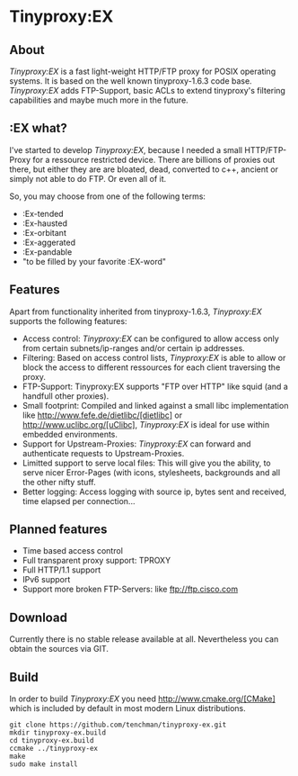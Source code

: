 # Tinyproxy:EX

## About

*Tinyproxy:EX* is a fast light-weight HTTP/FTP proxy for POSIX operating
systems. It is based on the well known tinyproxy-1.6.3 code base.
*Tinyproxy:EX* adds FTP-Support, basic ACLs to extend tinyproxy's filtering
capabilities and maybe much more in the future.

## :EX what?

I've started to develop *Tinyproxy:EX*, because I needed a small
HTTP/FTP-Proxy for a ressource restricted device. There are billions of
proxies out there, but either they are are bloated, dead, converted to
c++, ancient or simply not able to do FTP. Or even all of it.

So, you may choose from one of the following terms:

* :Ex-tended
* :Ex-hausted
* :Ex-orbitant
* :Ex-aggerated
* :Ex-pandable
* "to be filled by your favorite :EX-word"

## Features

Apart from functionality inherited from tinyproxy-1.6.3, *Tinyproxy:EX*
supports the following features:

* Access control: *Tinyproxy:EX* can be configured to allow access only
  from certain subnets/ip-ranges and/or certain ip addresses.
* Filtering: Based on access control lists, *Tinyproxy:EX* is able to
  allow or block the access to different ressources for each client
  traversing the proxy.
* FTP-Support: Tinyproxy:EX supports "FTP over HTTP" like squid (and a
  handfull other proxies).
* Small footprint: Compiled and linked against a small libc
  implementation like http://www.fefe.de/dietlibc/[dietlibc] or
  http://www.uclibc.org/[uClibc], *Tinyproxy:EX* is ideal for use
  within embedded environments.
* Support for Upstream-Proxies: *Tinyproxy:EX* can forward and
  authenticate requests to Upstream-Proxies.
* Limitted support to serve local files: This will give you the ability,
  to serve nicer Error-Pages (with icons, stylesheets, backgrounds and
  all the other nifty stuff.
* Better logging: Access logging with source ip, bytes sent and
  received, time elapsed per connection...

## Planned features

* Time based access control
* Full transparent proxy support: TPROXY
* Full HTTP/1.1 support
* IPv6 support
* Support more broken FTP-Servers: like ftp://ftp.cisco.com

## Download

Currently there is no stable release available at all. Nevertheless you
can obtain the sources via GIT.

## Build

In order to build *Tinyproxy:EX* you need http://www.cmake.org/[CMake] which
is included by default in most modern Linux distributions.

    git clone https://github.com/tenchman/tinyproxy-ex.git
    mkdir tinyproxy-ex.build
    cd tinyproxy-ex.build
    ccmake ../tinyproxy-ex
    make
    sudo make install
